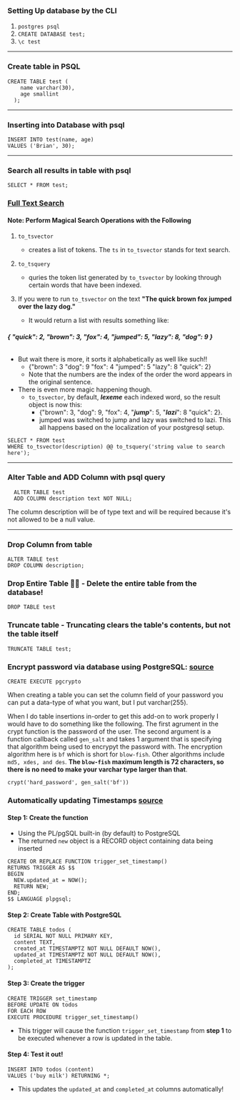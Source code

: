 ### **Setting Up database by the CLI**
1. `postgres psql`
2. `CREATE DATABASE test;`
3. `\c test`

---

### **Create table in PSQL**
```
CREATE TABLE test (
    name varchar(30),
    age smallint
  );
```

---

### **Inserting into Database with psql**

```
INSERT INTO test(name, age)
VALUES ('Brian', 30);
```

---

### **Search all results in table with psql**

```
SELECT * FROM test;

```

### [Full Text Search](https://www.compose.com/articles/mastering-postgresql-tools-full-text-search-and-phrase-search/)

#### Note: Perform Magical Search Operations with the Following
1. `to_tsvector` 
    - creates a list of tokens. The `ts` in `to_tsvector` stands for text search.

2. `to_tsquery`
    - quries the token list generated by `to_tsvector` by looking through certain words that have been indexed.

3. If you were to run `to_tsvector` on the text **"The quick brown fox jumped over the lazy dog."**
     - It would return a list with results something like: 

###### **{ **"quick": 2**, **"brown": 3**, **"fox": 4**, **"jumped": 5**, **"lazy": 8**, **"dog": 9** }**
  - But wait there is more, it sorts it alphabetically as well like such!!
    - {"brown": 3 "dog": 9 "fox": 4 "jumped": 5 "lazy": 8 "quick": 2}
    - Note that the numbers are the index of the order the word appears in the original sentence.
  - There is even more magic happening though.
      - `to_tsvector`, by default, ***lexeme*** each indexed word, so the result object is now this:
        - {"brown": 3, "dog": 9, "fox": 4, "***jump***": 5, "***lazi***": 8 "quick": 2}.
         - jumped was switched to jump and lazy was switched to lazi. This all happens based on the localization of your postgresql setup.
```
SELECT * FROM test
WHERE to_tsvector(description) @@ to_tsquery('string value to search here');
```

---

### **Alter** Table and **ADD** Column with psql query

```
  ALTER TABLE test
  ADD COLUMN description text NOT NULL;
 ```
The column description will be of type text and will be required because it's not allowed to be a null value.

---

### **Drop** Column from table

```
ALTER TABLE test
DROP COLUMN description;
```

### **Drop Entire Table 🤕🥊** - Delete the entire table from the database!

```
DROP TABLE test
```

### Truncate table - Truncating clears the table's contents, but not the table itself
```
TRUNCATE TABLE test;
```

### Encrypt password via database using PostgreSQL: [source](https://x-team.com/blog/storing-secure-passwords-with-postgresql/)
```
CREATE EXECUTE pgcrypto
```
When creating a table you can set the column field of your password you can put a data-type of what you want, but I put varchar(255).

When I do table insertions in-order to get this add-on to work properly I would have to do something like the following. The first agrument in the crypt function is the password of the user. The second argument is a function callback called `gen_salt` and takes 1 argument that is specifying that algorithm being used to encrypyt the password with. The encryption algorithm here is `bf` which is short for `blow-fish`. Other algorithms include `md5, xdes, and des`. **The `blow-fish` maximum length is 72 characters, so there is no need to make your varchar type larger than that**.

```
crypt('hard_password', gen_salt('bf'))
```

### Automatically updating Timestamps [source](https://x-team.com/blog/automatic-timestamps-with-postgresql/)

#### Step 1: Create the function
 - Using the PL/pgSQL built-in (by default) to PostgreSQL
 - The returned `new` object is a RECORD object containing data being inserted

```
CREATE OR REPLACE FUNCTION trigger_set_timestamp()
RETURNS TRIGGER AS $$
BEGIN
  NEW.updated_at = NOW();
  RETURN NEW;
END;
$$ LANGUAGE plpgsql;
```

#### Step 2: Create Table with PostgreSQL

```
CREATE TABLE todos (
  id SERIAL NOT NULL PRIMARY KEY,
  content TEXT,
  created_at TIMESTAMPTZ NOT NULL DEFAULT NOW(),
  updated_at TIMESTAMPTZ NOT NULL DEFAULT NOW(),
  completed_at TIMESTAMPTZ
);
```

#### Step 3: Create the trigger

```
CREATE TRIGGER set_timestamp
BEFORE UPDATE ON todos
FOR EACH ROW
EXECUTE PROCEDURE trigger_set_timestamp()
```
- This trigger will cause the function `trigger_set_timestamp` from **step 1** to be executed whenever a row is updated in the table.

#### Step 4: Test it out!
```
INSERT INTO todos (content) 
VALUES ('buy milk') RETURNING *;
```
 - This updates the `updated_at` and `completed_at` columns automatically!
